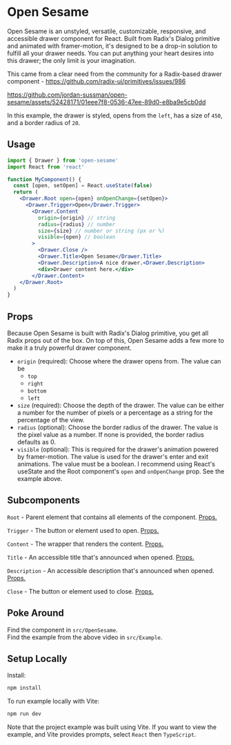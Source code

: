 # Open Sesame
Open Sesame is an unstyled, versatile, customizable, responsive, and accessible drawer component for React. Built from Radix's Dialog primitive and animated with framer-motion, it's designed to be a drop-in solution to fulfill all your drawer needs. You can put anything your heart desires into this drawer; the only limit is your imagination.

This came from a clear need from the community for a Radix-based drawer component - https://github.com/radix-ui/primitives/issues/986

https://github.com/jordan-sussman/open-sesame/assets/52428171/01eee7f8-0536-47ee-89d0-e8ba9e5cb0dd

In this example, the drawer is styled, opens from the `left`, has a size
of `450`, and a border radius of `20`.

## Usage
```jsx
import { Drawer } from 'open-sesame'
import React from 'react'

function MyComponent() {
  const [open, setOpen] = React.useState(false)
  return (
    <Drawer.Root open={open} onOpenChange={setOpen}>
      <Drawer.Trigger>Open</Drawer.Trigger>
        <Drawer.Content
          origin={origin} // string
          radius={radius} // number
          size={size} // number or string (px or %)
          visible={open} // boolean
        >
          <Drawer.Close />
          <Drawer.Title>Open Sesame</Drawer.Title>
          <Drawer.Description>A nice drawer.<Drawer.Description>
          <div>Drawer content here.</div>
        </Drawer.Content>
    </Drawer.Root>
  )
}
```

## Props
Because Open Sesame is built with Radix's Dialog primitive, you get
all Radix props out of the box. On top of this, Open Sesame adds
a few more to make it a truly powerful drawer component.

- `origin` (required): Choose where the drawer opens from. The value can be
  - `top`
  - `right`
  - `bottom`
  - `left`
- `size` (required): Choose the depth of the drawer. The value can be either a
number for the number of pixels or a percentage as a string for the percentage of the view.
- `radius` (optional): Choose the border radius of the drawer. The value is the pixel value as a number. If none is provided, the border radius defaults
as 0.
- `visible` (optional): This is required for the drawer's animation powered by framer-motion. The value is used for the drawer's enter and exit animations. The value must be a boolean. I recommend using React's useState and the Root component's `open` and `onOpenChange` prop. See the example above.

## Subcomponents
`Root` - Parent element that contains all elements of the component. [Props.](https://www.radix-ui.com/docs/primitives/components/dialog#root)

`Trigger` - The button or element used to open. [Props.](https://www.radix-ui.com/docs/primitives/components/dialog#trigger)

`Content` - The wrapper that renders the content. [Props.](https://www.radix-ui.com/docs/primitives/components/dialog#content)

`Title` - An accessible title that's announced when opened. [Props.](https://www.radix-ui.com/docs/primitives/components/dialog#title)

`Description` - An accessible description that's announced when opened. [Props.](https://www.radix-ui.com/docs/primitives/components/dialog#description)

`Close` - The button or element used to close. [Props.](https://www.radix-ui.com/docs/primitives/components/dialog#close)

## Poke Around
Find the component in `src/OpenSesame`.
<br>
Find the example from the above video in `src/Example`.

## Setup Locally
Install:
```bash
npm install
```
To run example locally with Vite:
```bash
npm run dev
```
Note that the project example was built using Vite. If you want to view the example, and Vite provides prompts, select `React` then `TypeScript`.
